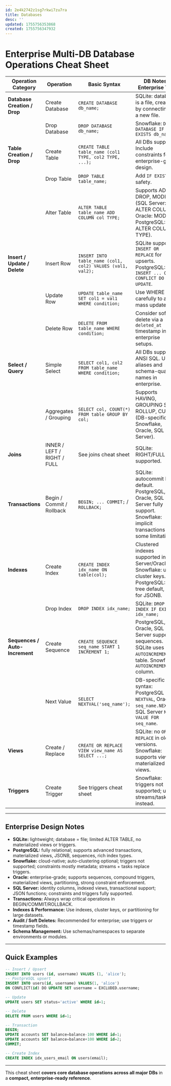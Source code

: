 ```yaml
---
id: 2e4k2742z1sg7rkwi7zu7ra
title: Databases
desc: ''
updated: 1755756353868
created: 1755756347932
---
```


# **Enterprise Multi-DB Database Operations Cheat Sheet**

| Operation Category             | Operation                   | Basic Syntax                                               | DB Notes / Enterprise Tips                                                                                                           |
| ------------------------------ | --------------------------- | ---------------------------------------------------------- | ------------------------------------------------------------------------------------------------------------------------------------ |
| **Database Creation / Drop**   | Create Database             | `CREATE DATABASE db_name;`                                 | SQLite: database is a file, created by connecting to a new file.                                                                     |
|                                | Drop Database               | `DROP DATABASE db_name;`                                   | Snowflake: `DROP DATABASE IF EXISTS db_name;`                                                                                        |
| **Table Creation / Drop**      | Create Table                | `CREATE TABLE table_name (col1 TYPE, col2 TYPE, ...);`     | All DBs support. Include constraints for enterprise-grade design.                                                                    |
|                                | Drop Table                  | `DROP TABLE table_name;`                                   | Add `IF EXISTS` for safety.                                                                                                          |
|                                | Alter Table                 | `ALTER TABLE table_name ADD COLUMN col TYPE;`              | Supports ADD, DROP, MODIFY (SQL Server: ALTER COLUMN, Oracle: MODIFY, PostgreSQL: ALTER COLUMN TYPE).                                |
| **Insert / Update / Delete**   | Insert Row                  | `INSERT INTO table_name (col1, col2) VALUES (val1, val2);` | SQLite supports `INSERT OR REPLACE` for upserts. PostgreSQL: `INSERT ... ON CONFLICT DO UPDATE`.                                     |
|                                | Update Row                  | `UPDATE table_name SET col1 = val1 WHERE condition;`       | Use WHERE carefully to avoid mass updates.                                                                                           |
|                                | Delete Row                  | `DELETE FROM table_name WHERE condition;`                  | Consider soft delete via a `deleted_at` timestamp in enterprise setups.                                                              |
| **Select / Query**             | Simple Select               | `SELECT col1, col2 FROM table_name WHERE condition;`       | All DBs support ANSI SQL. Use aliases and schema-qualified names in enterprise.                                                      |
|                                | Aggregates / Grouping       | `SELECT col, COUNT(*) FROM table GROUP BY col;`            | Supports HAVING, GROUPING SETS, ROLLUP, CUBE (DB-specific: Snowflake, Oracle, SQL Server).                                           |
| **Joins**                      | INNER / LEFT / RIGHT / FULL | See joins cheat sheet                                      | SQLite: RIGHT/FULL not supported.                                                                                                    |
| **Transactions**               | Begin / Commit / Rollback   | `BEGIN; ... COMMIT;` / `ROLLBACK;`                         | SQLite: autocommit by default. PostgreSQL, Oracle, SQL Server fully support. Snowflake: implicit transactions with some limitations. |
| **Indexes**                    | Create Index                | `CREATE INDEX idx_name ON table(col);`                     | Clustered indexes supported in SQL Server/Oracle. Snowflake: use cluster keys. PostgreSQL: B-tree default, GIN for JSONB.            |
|                                | Drop Index                  | `DROP INDEX idx_name;`                                     | SQLite: `DROP INDEX IF EXISTS idx_name;`                                                                                             |
| **Sequences / Auto-Increment** | Create Sequence             | `CREATE SEQUENCE seq_name START 1 INCREMENT 1;`            | PostgreSQL, Oracle, SQL Server support sequences. SQLite uses `AUTOINCREMENT` in table. Snowflake: `AUTOINCREMENT` column.           |
|                                | Next Value                  | `SELECT NEXTVAL('seq_name');`                              | DB-specific syntax: PostgreSQL `NEXTVAL`, Oracle `seq_name.NEXTVAL`, SQL Server `NEXT VALUE FOR seq_name`.                           |
| **Views**                      | Create / Replace            | `CREATE OR REPLACE VIEW view_name AS SELECT ...;`          | SQLite: no `OR REPLACE` in older versions. Snowflake: supports views & materialized views.                                           |
| **Triggers**                   | Create Trigger              | See triggers cheat sheet                                   | Snowflake: triggers not supported; use streams/tasks instead.                                                                        |

---

## **Enterprise Design Notes**

* **SQLite:** lightweight; database = file; limited ALTER TABLE, no materialized views or triggers.
* **PostgreSQL:** fully relational; supports advanced transactions, materialized views, JSONB, sequences, rich index types.
* **Snowflake:** cloud-native; auto-clustering optional; triggers not supported; constraints mostly metadata; streams + tasks replace triggers.
* **Oracle:** enterprise-grade; supports sequences, compound triggers, materialized views, partitioning, strong constraint enforcement.
* **SQL Server:** identity columns, indexed views, transactional support; JSON functions; constraints and triggers fully supported.
* **Transactions:** Always wrap critical operations in BEGIN/COMMIT/ROLLBACK.
* **Indexes & Performance:** Use indexes, cluster keys, or partitioning for large datasets.
* **Audit / Soft Deletes:** Recommended for enterprise; use triggers or timestamp fields.
* **Schema Management:** Use schemas/namespaces to separate environments or modules.

---

## **Quick Examples**

```sql
-- Insert / Upsert
INSERT INTO users (id, username) VALUES (1, 'alice');
-- PostgreSQL upsert
INSERT INTO users(id, username) VALUES(1, 'alice')
ON CONFLICT(id) DO UPDATE SET username = EXCLUDED.username;

-- Update
UPDATE users SET status='active' WHERE id=1;

-- Delete
DELETE FROM users WHERE id=1;

-- Transaction
BEGIN;
UPDATE accounts SET balance=balance-100 WHERE id=1;
UPDATE accounts SET balance=balance+100 WHERE id=2;
COMMIT;

-- Create Index
CREATE INDEX idx_users_email ON users(email);
```

---

This cheat sheet **covers core database operations across all major DBs** in a **compact, enterprise-ready reference**.
